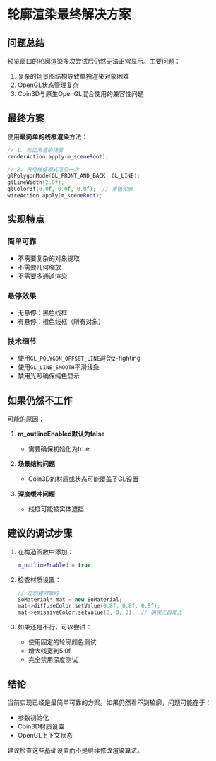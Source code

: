 # 轮廓渲染最终解决方案

## 问题总结
预览窗口的轮廓渲染多次尝试后仍然无法正常显示。主要问题：
1. 复杂的场景图结构导致单独渲染对象困难
2. OpenGL状态管理复杂
3. Coin3D与原生OpenGL混合使用的兼容性问题

## 最终方案
使用**最简单的线框渲染**方法：

```cpp
// 1. 先正常渲染场景
renderAction.apply(m_sceneRoot);

// 2. 再用线框模式渲染一次
glPolygonMode(GL_FRONT_AND_BACK, GL_LINE);
glLineWidth(2.0f);
glColor3f(0.0f, 0.0f, 0.0f);  // 黑色轮廓
wireAction.apply(m_sceneRoot);
```

## 实现特点

### 简单可靠
- 不需要复杂的对象提取
- 不需要几何缩放
- 不需要多通道渲染

### 悬停效果
- 无悬停：黑色线框
- 有悬停：橙色线框（所有对象）

### 技术细节
- 使用`GL_POLYGON_OFFSET_LINE`避免z-fighting
- 使用`GL_LINE_SMOOTH`平滑线条
- 禁用光照确保纯色显示

## 如果仍然不工作

可能的原因：
1. **m_outlineEnabled默认为false**
   - 需要确保初始化为true
   
2. **场景结构问题**
   - Coin3D的材质或状态可能覆盖了GL设置
   
3. **深度缓冲问题**
   - 线框可能被实体遮挡

## 建议的调试步骤

1. 在构造函数中添加：
   ```cpp
   m_outlineEnabled = true;
   ```

2. 检查材质设置：
   ```cpp
   // 在创建对象时
   SoMaterial* mat = new SoMaterial;
   mat->diffuseColor.setValue(0.8f, 0.8f, 0.8f);
   mat->emissiveColor.setValue(0, 0, 0);  // 确保无自发光
   ```

3. 如果还是不行，可以尝试：
   - 使用固定的轮廓颜色测试
   - 增大线宽到5.0f
   - 完全禁用深度测试

## 结论

当前实现已经是最简单可靠的方案。如果仍然看不到轮廓，问题可能在于：
- 参数初始化
- Coin3D材质设置
- OpenGL上下文状态

建议检查这些基础设置而不是继续修改渲染算法。